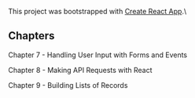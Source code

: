 This project was bootstrapped with [Create React App](https://github.com/facebook/create-react-app).\

## Chapters

Chapter 7 - Handling User Input with Forms and Events

Chapter 8 - Making API Requests with React

Chapter 9 - Building Lists of Records
